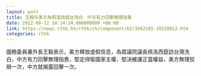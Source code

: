 ```yaml
---
layout: post
title: 王毅斥美方為佩洛西竄台洗白　中方有力回擊無理指責
date: 2022-08-12 18:14:24.000000000 +08:00
link: https://news.rthk.hk/rthk/ch/component/k2/1662165-20220812.htm
categories: rthk
---
```


國務委員兼外長王毅表示，美方釋放虛假信息，為眾議院議長佩洛西竄訪台灣洗白，中方有力回擊無理指責，堅定捍衛國家主權，堅決維護正當權益，美方無理狡辯一次，中方就揭露回擊一次。

